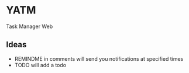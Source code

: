 # YATM 

Task Manager Web

## Ideas

* REMINDME in comments will send you notifications at specified times
* TODO will add a todo